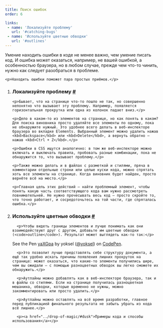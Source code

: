 ```yaml
---
title: Поиск ошибок
order: 6

links:
 - name: 'Локализуйте проблему'
   url: '#catching-bugs'
 - name: 'Используйте цветные обводки'
   url: '#outlines'
---
```


<div class="intro">
    <p>Умение находить ошибки в коде не менее важно, чем умение писать код. И ошибка может оказаться, например, не вашей ошибкой, а особенностью браузера, но в любом случае, прежде чем что-то чинить, нужно как следует разобраться в проблеме.</p>

    <p>Находить ошибки поможет пара простых приёмов.</p>
</div>

<ol>
  <li>
    <h3 id="catching-bugs">Локализуйте проблему <a class="post__anchor" href="#catching-bugs">#</a></h3>

    <p>Бывает, что на странице что-то пошло не так, но совершенно непонятно что вызывает эту проблему. Например, появляется горизонтальная прокрутка или одна из колонок падает вниз.</p>

    <p>Дело в каком-то из элементов на странице, но как понять в каком? Для поиска виновника просто удаляйте все элементы по одному, пока не обнаружите нужный. Это удобнее всего делать в веб-инспекторе браузера во вкладке Elements. Выбранный элемент можно удалить нажав <kbd>Backspace</kbd> или <kbd>Delete</kbd>, а вернуть обратно — нажав <kbd>Ctrl + Z</kbd>.</p>

    <p>Ошибки в CSS ищутся аналогично: в том же веб-инспекторе можно включать и выключать правила, пробовать разные комбинации, пока не обнаружится то, что вызывает проблему.</p>

    <p>Также можно делать и в файлах с разметкой и стилями, пряча в комментарии отдельные строки или целые куски кода, можно спрятать хоть все элементы на странице. Когда виновник будет найден, просто вернёте всё на место.</p>

    <p>Главная цель этих действий — найти проблемный элемент, чтобы понять какую часть соответствующего кода вам нужно рассмотреть повнимательней. Не нужно прочесывать весь код — просто скройте то, что точно работает, и сосредоточьтесь на той части, где спряталась ошибка.</p>
  </li>

  <li>
      <h3 id="outlines">Используйте цветные обводки <a class="post__anchor" href="#outlines">#</a></h3>

      <p>Чтобы видеть границы элементов и лучше понимать как они взаимодействуют друг с другом, добавьте им цветные обводки (<code>outline</code>). Результат может выглядеть как-то так:</p>

<p data-height="630" data-theme-id="4974" data-slug-hash="yaXGpa" data-default-tab="result" data-user="yoksel" data-embed-version="2" class="codepen">See the Pen <a href="http://codepen.io/yoksel/pen/yaXGpa/">yaXGpa</a> by yoksel (<a href="http://codepen.io/yoksel">@yoksel</a>) on <a href="http://codepen.io">CodePen</a>.</p>
<script async src="//assets.codepen.io/assets/embed/ei.js"></script>

      <p>Это позволит лучше представлять себе структуру документа, а ещё так удобно искать причины появления лишних прокруток на странице: может оказаться, что какие-то элементы получились шире, чем вы ожидали — с помощью разноцветных обводок вы легко сможете их обнаружить.</p>

      <p>Аутлайны можно добавлять как в веб-инспекторе браузера, так и в файлы со стилями. Если на странице получилась разноцветная мешанина, обводки, которые временно не нужны, можно закомментировать или просто удалить.</p>

      <p>Аутлайны можно оставлять на всё время разработки, главное перед публикацией финального результата не забыть убрать из кода всё лишнее.</p>

      <p><a href="../drop-of-magic/#dusk">Примеры кода и способы использования</a></p>
  </li>
</ol>
